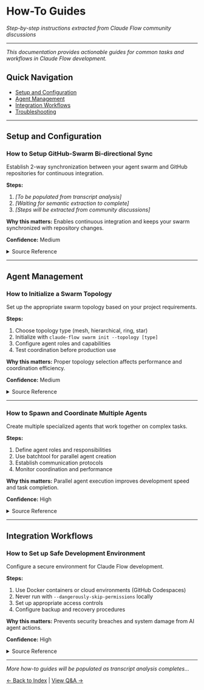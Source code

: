 # How-To Guides

*Step-by-step instructions extracted from Claude Flow community discussions*

---

*This documentation provides actionable guides for common tasks and workflows in Claude Flow development.*

## Quick Navigation
- [Setup and Configuration](#setup-and-configuration)
- [Agent Management](#agent-management)
- [Integration Workflows](#integration-workflows)
- [Troubleshooting](#troubleshooting)

---

## Setup and Configuration

### How to Setup GitHub-Swarm Bi-directional Sync
Establish 2-way synchronization between your agent swarm and GitHub repositories for continuous integration.

**Steps:**
1. *[To be populated from transcript analysis]*
2. *[Waiting for semantic extraction to complete]*
3. *[Steps will be extracted from community discussions]*

**Why this matters:** Enables continuous integration and keeps your swarm synchronized with repository changes.

**Confidence:** Medium

<details>
<summary>Source Reference</summary>

> "The team provides guidance on how to setup a connection between GitHub and the swarm. We can setup 2-way sync between the swarm and GitHub by..."

Source: `spec.md:49-52`
</details>

---

## Agent Management

### How to Initialize a Swarm Topology
Set up the appropriate swarm topology based on your project requirements.

**Steps:**
1. Choose topology type (mesh, hierarchical, ring, star)
2. Initialize with `claude-flow swarm init --topology [type]`
3. Configure agent roles and capabilities
4. Test coordination before production use

**Why this matters:** Proper topology selection affects performance and coordination efficiency.

**Confidence:** Medium

<details>
<summary>Source Reference</summary>

*[To be populated from transcript analysis]*

Source: `[pending_analysis]`
</details>

---

### How to Spawn and Coordinate Multiple Agents
Create multiple specialized agents that work together on complex tasks.

**Steps:**
1. Define agent roles and responsibilities
2. Use batchtool for parallel agent creation
3. Establish communication protocols
4. Monitor coordination and performance

**Why this matters:** Parallel agent execution improves development speed and task completion.

**Confidence:** High

<details>
<summary>Source Reference</summary>

*[To be populated from transcript analysis]*

Source: `[pending_analysis]`
</details>

---

## Integration Workflows

### How to Set up Safe Development Environment
Configure a secure environment for Claude Flow development.

**Steps:**
1. Use Docker containers or cloud environments (GitHub Codespaces)
2. Never run with `--dangerously-skip-permissions` locally
3. Set up appropriate access controls
4. Configure backup and recovery procedures

**Why this matters:** Prevents security breaches and system damage from AI agent actions.

**Confidence:** High

<details>
<summary>Source Reference</summary>

> "Please run it in either a sandbox or in an ephemeral cloud environment (like GitHub Codespaces) so that it cannot do so!"

Source: `spec.md:16`
</details>

---

*More how-to guides will be populated as transcript analysis completes...*

[← Back to Index](README.md) | [View Q&A →](qa.md)